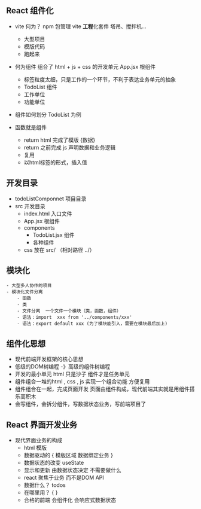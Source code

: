 ## React 组件化

- vite 何为？
npm 包管理
    vite **工程**化套件 塔吊、搅拌机...
    - 大型项目
    - 模版代码
    - 跑起来

- 何为组件
    组合了 html + js + css 的开发单元
    App.jsx 根组件
    - 标签粒度太细，只是工作的一个环节，不利于表达业务单元的抽象
    - TodoList 组件
    - 工作单位
    - 功能单位
- 组件如何划分 TodoList 为例
- 函数就是组件
    - return html  完成了模版 {数据}
    - return 之前完成 js 声明数据和业务逻辑
    - 复用
    - 以html标签的形式，插入值
## 开发目录
- todoListComponnet 项目目录
- src 开发目录
    - index.html 入口文件
    - App.jsx 根组件
    - components 
        - TodoList.jsx 组件
        - 各种组件
    - css 放在 src/ （相对路径 ../）

## 模块化
    - 大型多人协作的项目
    - 模块化文件分离
        - 函数
        - 类
        - 文件分离  一个文件一个模块（类，函数，组件）
        - 语法：import  xxx from '../components/xxx'
        - 语法：export default xxx (为了模块能引入，需要在模块最后加上)
        
## 组件化思想
- 现代前端开发框架的核心思想
- 低级的DOM树编程 -》高级的组件树编程
- 开发的最小单元
    html 只是沙子
    组件才是任务单元
- 组件组合一堆的html , css , js  实现一个组合功能
    方便复用
- 组件组合在一起，完成页面开发
    页面由组件构成，现代前端其实就是用组件搭乐高积木
- 会写组件，会拆分组件，写数据状态业务，写前端项目了

## React 界面开发业务
- 现代界面业务的构成
    - html 模版
    - 数据驱动的 {  模版区域  数据绑定业务  }
    - 数据状态的改变 useState
    - 显示和更新 由数据状态决定 不需要做什么
    - react 聚焦于业务 而不是DOM API
    - 数据什么？ todos
    - 在哪里用？ { }
    - 合格的前端 会组件化 会响应式数据状态